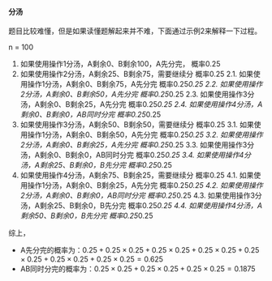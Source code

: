 #### 分汤

题目比较难懂，但是如果读懂题解起来并不难，下面通过示例2来解释一下过程。

n = 100
1. 如果使用操作1分汤，A剩余0、B剩余100，A先分完，     概率0.25
2. 如果使用操作2分汤，A剩余25、B剩余75，需要继续分    概率0.25
    2.1. 如果使用操作1分汤，A剩余0、B剩余75，A先分完       概率0.25*0.25
    2.2. 如果使用操作2分汤，A剩余0、B剩余50，A先分完       概率0.25*0.25
    2.3. 如果使用操作3分汤，A剩余0、B剩余25，A先分完       概率0.25*0.25
    2.4. 如果使用操作4分汤，A剩余0、B剩余0，AB同时分完     概率0.25*0.25
3. 如果使用操作3分汤，A剩余50、B剩余50，需要继续分    概率0.25
    3.1. 如果使用操作1分汤，A剩余0、B剩余50，A先分完       概率0.25*0.25
    3.2. 如果使用操作2分汤，A剩余0、B剩余25，A先分完       概率0.25*0.25
    3.3. 如果使用操作3分汤，A剩余0、B剩余0，AB同时分完     概率0.25*0.25
    3.4. 如果使用操作4分汤，A剩余25、B剩余0，B先分完       概率0.25*0.25
4. 如果使用操作4分汤，A剩余75、B剩余25，需要继续分    概率0.25
    4.1. 如果使用操作1分汤，A剩余0、B剩余25，A先分完       概率0.25*0.25
    4.2. 如果使用操作2分汤，A剩余0、B剩余0，AB同时分完     概率0.25*0.25
    4.3. 如果使用操作3分汤，A剩余25、B剩余0，B先分完       概率0.25*0.25
    4.4. 如果使用操作4分汤，A剩余50、B剩余0，B先分完       概率0.25*0.25

综上，
- A先分完的概率为：$0.25 + 0.25 \times 0.25 + 0.25 \times 0.25 + 0.25 \times 0.25 + 0.25 \times 0.25 + 0.25 \times 0.25 + 0.25 \times 0.25 = 0.625$
- AB同时分完的概率为：$0.25 \times 0.25 + 0.25 \times 0.25 + 0.25 \times 0.25 = 0.1875$
